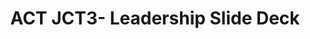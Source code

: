 ---
title: ACT JCT3- Leadership Slide Deck
redirect_to: https://drive.google.com/file/d/1TNUkqFmyViCwgwJIBY-xDfsOXmlGaXes/view?usp=sharing
redirect_from: 
  - /ACTJCT3SlideDeck
  - /actjct3slidedeck
---